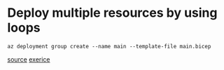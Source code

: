 # Deploy multiple resources by using loops

```
az deployment group create --name main --template-file main.bicep
```

[source](https://learn.microsoft.com/en-us/training/modules/build-flexible-bicep-templates-conditions-loops/4-use-loops-deploy-resources)
[exerice](https://learn.microsoft.com/en-us/training/modules/build-flexible-bicep-templates-conditions-loops/5-exercise-loops?pivots=cli)